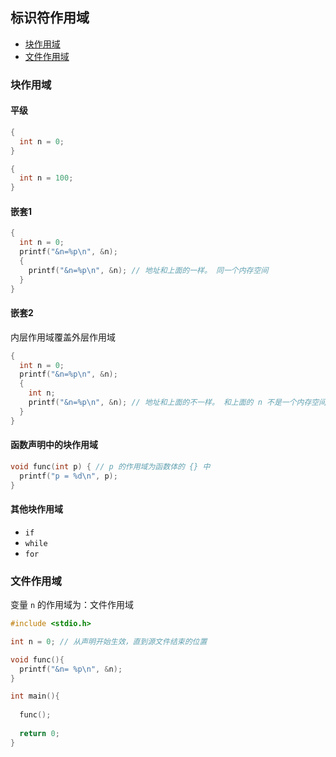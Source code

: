 ## 标识符作用域

- [块作用域](#块作用域)
- [文件作用域](#文件作用域)

### 块作用域

#### 平级
```c
{
  int n = 0;
}

{
  int n = 100;
}
```

#### 嵌套1
```c
{
  int n = 0;
  printf("&n=%p\n", &n);
  {
    printf("&n=%p\n", &n); // 地址和上面的一样。 同一个内存空间
  }
}
```

#### 嵌套2
内层作用域覆盖外层作用域
```c
{
  int n = 0;
  printf("&n=%p\n", &n);
  {
    int n;
    printf("&n=%p\n", &n); // 地址和上面的不一样。 和上面的 n 不是一个内存空间
  }
}
```

#### 函数声明中的块作用域
```c
void func(int p) { // p 的作用域为函数体的 {} 中
  printf("p = %d\n", p);
}
```

#### 其他块作用域

- `if`
- `while`
- `for`

### 文件作用域
变量 `n` 的作用域为：文件作用域
```c
#include <stdio.h>

int n = 0; // 从声明开始生效，直到源文件结束的位置

void func(){
  printf("&n= %p\n", &n);
}

int main(){
  
  func();
  
  return 0;
}
```